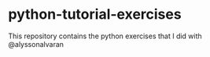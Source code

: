 # python-tutorial-exercises
This repository contains the python exercises that I did with @alyssonalvaran
